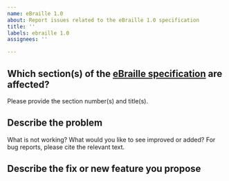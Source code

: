 ```yaml
---
name: eBraille 1.0
about: Report issues related to the eBraille 1.0 specification
title: ''
labels: ebraille 1.0
assignees: ''

---
```


## Which section(s) of the [eBraille specification](https://daisy.org/s/ebraille/) are affected?

Please provide the section number(s) and title(s).

## Describe the problem 

What is not working? What would you like to see improved or added? For bug reports, please cite the relevant text.

## Describe the fix or new feature you propose

